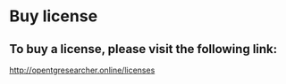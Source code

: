 # Buy license

## To buy a license, please visit the following link:
http://opentgresearcher.online/licenses
